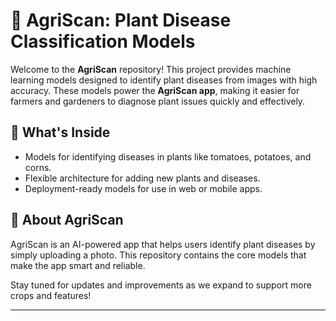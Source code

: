 # 🌾 AgriScan: Plant Disease Classification Models  

Welcome to the **AgriScan** repository! This project provides machine learning models designed to identify plant diseases from images with high accuracy. These models power the **AgriScan app**, making it easier for farmers and gardeners to diagnose plant issues quickly and effectively.  

## 🌱 What's Inside  
- Models for identifying diseases in plants like tomatoes, potatoes, and corns.  
- Flexible architecture for adding new plants and diseases.  
- Deployment-ready models for use in web or mobile apps.  

## 🚀 About AgriScan  
AgriScan is an AI-powered app that helps users identify plant diseases by simply uploading a photo. This repository contains the core models that make the app smart and reliable.  

Stay tuned for updates and improvements as we expand to support more crops and features!  

---  

